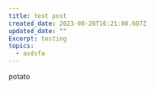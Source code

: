 ```yaml
---
title: test post
created_date: 2023-08-26T16:21:08.607Z
updated_date: ""
Excerpt: testing
topics:
  - asdsfa
---
```

potato